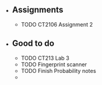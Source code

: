 - ## Assignments
	- TODO CT2106 Assignment 2
- ## Good to do
	- TODO CT213 Lab 3
	- TODO Fingerprint scanner
	- TODO Finish Probability notes
	-